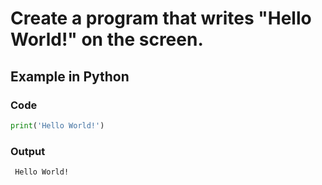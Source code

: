 # Create a program that writes "Hello World!" on the screen.

## Example in Python

### Code

``` python
print('Hello World!')
```
### Output

```
 Hello World!
```
